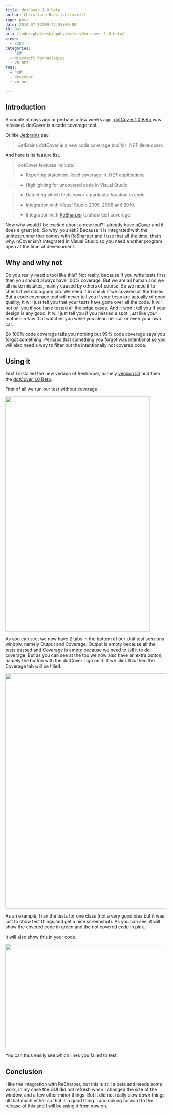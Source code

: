 ```yaml
---
title: dotCover 1.0 Beta
author: Christiaan Baes (chrissie1)
type: post
date: 2010-07-12T09:47:53+00:00
ID: 841
url: /index.php/desktopdev/mstech/dotcover-1-0-beta/
views:
  - 2204
categories:
  - 'C#'
  - Microsoft Technologies
  - VB.NET
tags:
  - 'c#'
  - dotcover
  - vb.net

---
```

## Introduction

A couple of days ago or perhaps a few weeks ago, [dotCover 1.0 Beta][1] was released. dotCover is a code coverage tool. 

Or like [Jetbrains][2] say.

> JetBrains dotCover is a new code coverage tool for .NET developers.

And here is its feature list.

> dotCover features include:
> 
> * Reporting statement-level coverage in .NET applications.
      
> * Highlighting for uncovered code in Visual Studio.
      
> * Detecting which tests cover a particular location in code.
      
> * Integration with Visual Studio 2005, 2008 and 2010.
      
> * Integration with [ReSharper][3] to show test coverage. 

Now why would I be excited about a new tool? I already have [nCover][4] and it does a great job. So why, you ask? Because it is integrated with the unittestrunner that comes with [ReSharper][3] and I use that all the time, that&#8217;s why. nCover isn&#8217;t integrated in Visual Studio so you need another program open at the time of development.

## Why and why not

Do you really need a tool like this? Not really, because if you write tests first then you should always have 100% coverage. But we are all human and we all make mistakes, mainly caused by others of course. So we need it to check if we did a good job. We need it to check if we covered all the bases. But a code coverage tool will never tell you if your tests are actually of good quality, it will just tell you that your tests have gone over all the code. It will not tell you if you have tested all the edge cases. And it won&#8217;t tell you if your design is any good. It will just tell you if you missed a spot, just like your mother-in-law that watches you while you clean her car or even your own car.
  
So 100% code coverage tells you nothing but 99% code coverage says you forgot something. Perhaps that something you forgot was intentional so you will also need a way to filter out the intentionally not covered code.

## Using it

First I installed the new version of Resharper, namely [version 5.1][5] and then the [dotCover 1.0 Beta][1].

First of all we run our test without coverage.

<div class="image_block">
  <img src="/wp-content/uploads/blogs/DesktopDev/dotCover/dotcover1.png" alt="" title="" width="452" height="732" />
</div>

As you can see, we now have 2 tabs in the bottom of our Unit test sessions window, namely Output and Coverage. Output is empty because all the tests passed and Coverage is empty because we need to tell it to do coverage. But as you can see at the top we now also have an extra button, namely the button with the dotCover logo on it. If we click this then the Coverage tab will be filled.

<div class="image_block">
  <img src="/wp-content/uploads/blogs/DesktopDev/dotCover/dotcover2.png" alt="" title="" width="725" height="732" />
</div>

As an example, I ran the tests for one class (not a very good idea but it was just to show test things and get a nice screenshot). As you can see, it will show the covered code in green and the not covered code in pink.
  
It will also show this in your code. 

<div class="image_block">
  <img src="/wp-content/uploads/blogs/DesktopDev/dotCover/dotcover3.png" alt="" title="" width="539" height="324" />
</div>

You can thus easily see which lines you failed to test.

## Conclusion

I like the integration with ReSharper, but this is still a beta and needs some work, in my case the GUI did not refresh when I changed the size of the window, and a few other minor things. But it did not really slow down things all that much either so that is a good thing. I am looking forward to the release of this and I will be using it from now on.

 [1]: http://www.jetbrains.com/dotcover/
 [2]: http://www.jetbrains.com/
 [3]: http://www.jetbrains.com/resharper/
 [4]: http://www.ncover.com/
 [5]: http://www.jetbrains.com/resharper/download/
